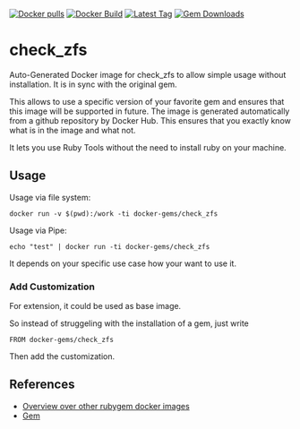 [![Docker pulls](https://img.shields.io/docker/pulls/rubygem/check_zfs.svg)](https://hub.docker.com/r/rubygem/check_zfs/)
[![Docker Build](https://img.shields.io/docker/automated/rubygem/check_zfs.svg)](https://hub.docker.com/r/rubygem/check_zfs/)
[![Latest Tag](https://img.shields.io/github/tag/docker-rubygem/check_zfs.svg)](https://hub.docker.com/r/rubygem/check_zfs/)
[![Gem Downloads](https://img.shields.io/gem/dt/check_zfs.svg)](https://rubygems.org/gems/check_zfs/)
# check_zfs

Auto-Generated Docker image for check_zfs to allow simple usage without installation.
It is in sync with the original gem.

This allows to use a specific version of your favorite gem and ensures that this image will be supported in future.
The image is generated automatically from a github repository by Docker Hub.
This ensures that you exactly know what is in the image and what not.

It lets you use Ruby Tools without the need to install ruby on your machine.

## Usage

Usage via file system:

`docker run -v $(pwd):/work -ti docker-gems/check_zfs`

Usage via Pipe:

`echo "test" | docker run -ti docker-gems/check_zfs`

It depends on your specific use case how your want to use it.

### Add Customization

For extension, it could be used as base image.

So instead of struggeling with the installation of a gem, just write

`FROM docker-gems/check_zfs`

Then add the customization.

## References

 - [Overview over other rubygem docker images](https://github.com/thinkbot/docker-rubygem)
 - [Gem](https://rubygems.org/gems/check_zfs/)
